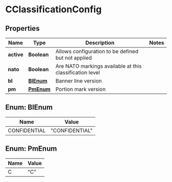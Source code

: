 

# CClassificationConfig


## Properties

| Name | Type | Description | Notes |
|------------ | ------------- | ------------- | -------------|
|**active** | **Boolean** | Allows configuration to be defined but not applied |  |
|**nato** | **Boolean** | Are NATO markings available at this classification level |  |
|**bl** | [**BlEnum**](#BlEnum) | Banner line version |  |
|**pm** | [**PmEnum**](#PmEnum) | Portion mark version |  |



## Enum: BlEnum

| Name | Value |
|---- | -----|
| CONFIDENTIAL | &quot;CONFIDENTIAL&quot; |



## Enum: PmEnum

| Name | Value |
|---- | -----|
| C | &quot;C&quot; |



